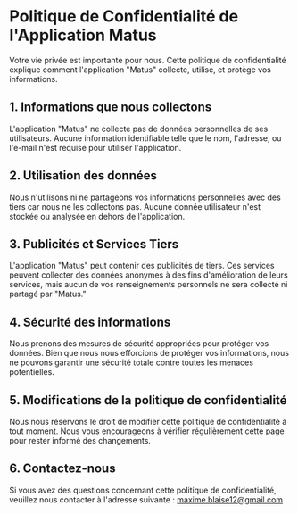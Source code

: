 # Politique de Confidentialité de l'Application Matus

Votre vie privée est importante pour nous. Cette politique de confidentialité explique comment l'application "Matus" collecte, utilise, et protège vos informations.

## 1. Informations que nous collectons
L'application "Matus" ne collecte pas de données personnelles de ses utilisateurs. Aucune information identifiable telle que le nom, l'adresse, ou l'e-mail n'est requise pour utiliser l'application.

## 2. Utilisation des données
Nous n'utilisons ni ne partageons vos informations personnelles avec des tiers car nous ne les collectons pas. Aucune donnée utilisateur n'est stockée ou analysée en dehors de l'application.

## 3. Publicités et Services Tiers
L'application "Matus" peut contenir des publicités de tiers. Ces services peuvent collecter des données anonymes à des fins d'amélioration de leurs services, mais aucun de vos renseignements personnels ne sera collecté ni partagé par "Matus."

## 4. Sécurité des informations
Nous prenons des mesures de sécurité appropriées pour protéger vos données. Bien que nous nous efforcions de protéger vos informations, nous ne pouvons garantir une sécurité totale contre toutes les menaces potentielles.

## 5. Modifications de la politique de confidentialité
Nous nous réservons le droit de modifier cette politique de confidentialité à tout moment. Nous vous encourageons à vérifier régulièrement cette page pour rester informé des changements.

## 6. Contactez-nous
Si vous avez des questions concernant cette politique de confidentialité, veuillez nous contacter à l'adresse suivante : maxime.blaise12@gmail.com
